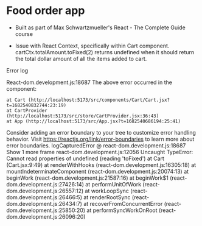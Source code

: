 # Food order app 

- Built as part of Max Schwartzmueller's React - The Complete Guide course

- Issue with React Context, specifically within Cart component. cartCtx.totalAmount.toFixed(2) returns undefined 
when it should return the total dollar amount of all the items added to cart. 

Error log 

React-dom.development.js:18687 The above error occurred in the <Cart> component:

    at Cart (http://localhost:5173/src/components/Cart/Cart.jsx?t=1682540832744:23:19)
    at CartProvider (http://localhost:5173/src/store/CartProvider.jsx:36:43)
    at App (http://localhost:5173/src/App.jsx?t=1682540686194:25:41)

Consider adding an error boundary to your tree to customize error handling behavior.
Visit https://reactjs.org/link/error-boundaries to learn more about error boundaries.
logCapturedError @ react-dom.development.js:18687
Show 1 more frame
react-dom.development.js:12056 Uncaught TypeError: Cannot read properties of undefined (reading 'toFixed')
    at Cart (Cart.jsx:9:49)
    at renderWithHooks (react-dom.development.js:16305:18)
    at mountIndeterminateComponent (react-dom.development.js:20074:13)
    at beginWork (react-dom.development.js:21587:16)
    at beginWork$1 (react-dom.development.js:27426:14)
    at performUnitOfWork (react-dom.development.js:26557:12)
    at workLoopSync (react-dom.development.js:26466:5)
    at renderRootSync (react-dom.development.js:26434:7)
    at recoverFromConcurrentError (react-dom.development.js:25850:20)
    at performSyncWorkOnRoot (react-dom.development.js:26096:20)
